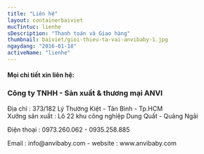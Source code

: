 ```yaml
---
title: "Liên hệ"
layout: containerbaiviet
mucTintuc: lienhe
sDescription: "Thanh toán và Giao hàng"
thumbnail: baiviet/gioi-thieu-ta-vai-anvibaby-1.jpg
ngaydang: "2016-01-18"
activeName: "lienhe"
---
```


<h4>Mọi chi tiết xin liên hệ:</h4>
<h3>Công ty TNHH - Sản xuất & thương mại ANVI</h3>
<p>Địa chỉ : 373/182 Lý Thường Kiệt - Tân Bình - Tp.HCM </br>  
Xưởng sản xuất : Lô 22 khu công nghiệp Dung Quất - Quảng Ngãi</p>
<p>Điện thoại : <span class="txt-red b">0973.260.062  -  0935.258.885</span></p>
<p><span class="txt-black b">Email :</span> <span class="txt-red b">info@anvibaby.com</span> - <span class="txt-black b">website :</span> <span class="txt-red b">www.anvibaby.com</span></p>

</br>
